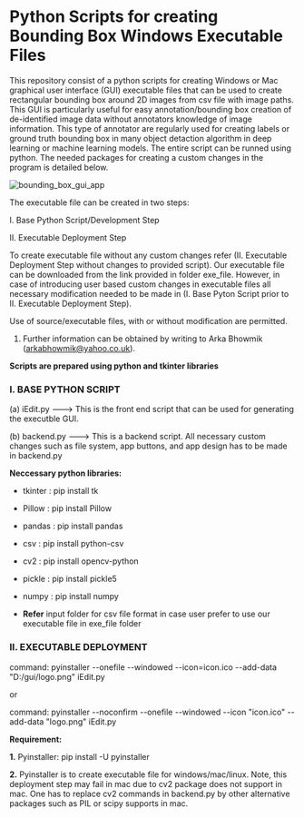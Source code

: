 # Python Scripts for creating Bounding Box Windows Executable Files

This repository consist of a python scripts for creating Windows or Mac graphical user interface (GUI) executable files that can be used to create rectangular bounding box around 2D images from csv file with image paths. This GUI is particularly useful for easy annotation/bounding box creation of de-identified image data without annotators knowledge of image information. This type of annotator are regularly used for creating labels or ground truth bounding box in many object detaction algorithm in deep learning or machine learning models. The entire script can be runned using python. The needed packages for creating a custom changes in the program is detailed below.

![bounding_box_gui_app](https://user-images.githubusercontent.com/56223140/194733596-11f4e32c-aa8f-4fa6-9cf4-58921b759c5a.png)


The executable file can be created in two steps: 

I. Base Python Script/Development Step

II. Executable Deployment Step

To create executable file without any custom changes refer (II. Executable Deployment Step without changes to provided script). Our executable file can be downloaded from the link provided in folder exe_file. However, in case of introducing user based custom changes in executable files all necessary modification needed to be made in (I. Base Pyton Script prior to II. Executable Deployment Step). 

Use of source/executable files, with or without modification are permitted.

1. Further information can be obtained by writing to Arka Bhowmik (arkabhowmik@yahoo.co.uk).

**Scripts are prepared using python and tkinter libraries**

### I. BASE PYTHON SCRIPT

(a) iEdit.py   --->  This is the front end script that can be used for generating the executble GUI.

(b) backend.py --->  This is a backend script. All necessary custom changes such as file system, app buttons, and app design has to be made in backend.py


**Neccessary python libraries:**

- tkinter     : pip install tk
- Pillow      : pip install Pillow
- pandas      : pip install pandas
- csv         : pip install python-csv
- cv2         : pip install opencv-python
- pickle      : pip install pickle5
- numpy       : pip install numpy

- **Refer** input folder for csv file format in case user prefer to use our executable file in exe_file folder

### II. EXECUTABLE DEPLOYMENT

command:  pyinstaller --onefile --windowed --icon=icon.ico --add-data "D:/gui/logo.png"  iEdit.py

or

command: pyinstaller --noconfirm --onefile --windowed --icon "icon.ico" --add-data "logo.png"  iEdit.py

**Requirement:**

**1.** Pyinstaller:  pip install -U pyinstaller

**2.** Pyinstaller is to create executable file for windows/mac/linux. Note, this deployment step may fail in mac due to cv2 package does not support in mac. One has to replace cv2 commands in backend.py by other alternative packages such as PIL or scipy supports in mac.

